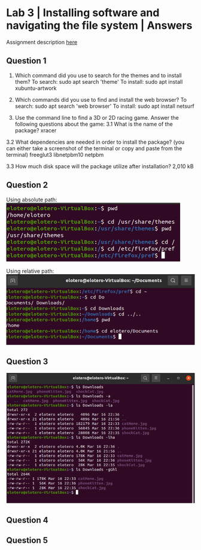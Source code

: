 # Lab 3 | Installing software and navigating the file system | Answers
Assignment description [here](https://raw.githubusercontent.com/ra559/cis106/main/labs/lab3.md)

## Question 1
1. Which command did you use to search for the themes and to install them?
To search: sudo apt search 'theme' 
To install: sudo apt install xubuntu-artwork

2. Which commands did you use to find and install the web browser?
To search: sudo apt search 'web browser' 
To install: sudo apt install netsurf

3. Use the command line to find a 3D or 2D racing game. Answer the following questions about the game:
3.1 What is the name of the package?
xracer

3.2 What dependencies are needed in order to install the package? (you can either take a screenshot of the terminal or copy and paste from the terminal)
freeglut3 libnetpbm10 netpbm

3.3 How much disk space will the package utilize after installation?
 2,010 kB

## Question 2
Using absolute path:
![question2](../../images/Lab3/question2.png)

Using relative path:
![question2Relative](../../images/Lab3/question2Relative.png)

## Question 3
![question3](../../images/Lab3/question3.png)


## Question 4



## Question 5